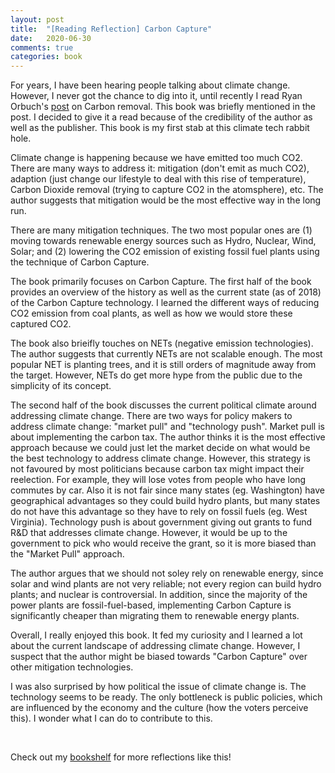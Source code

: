 ```yaml
---
layout: post
title:  "[Reading Reflection] Carbon Capture"
date:   2020-06-30
comments: true
categories: book
---
```


For years, I have been hearing people talking about climate change. However, I
never got the chance to dig into it, until recently I read Ryan Orbuch's
[post](https://www.orbuch.com/carbon-removal/) on Carbon removal. This book was
briefly mentioned in the post. I decided to give it a read because of the
credibility of the author as well as the publisher. This book is my first stab
at this climate tech rabbit hole.

Climate change is happening because we have emitted too much CO2. There are many
ways to address it: mitigation (don't emit as much CO2), adaption (just change
our lifestyle to deal with this rise of temperature), Carbon Dioxide removal
(trying to capture CO2 in the atomsphere), etc. The author suggests that
mitigation would be the most effective way in the long run.

There are many mitigation techniques. The two most popular ones are (1) moving
towards renewable energy sources such as Hydro, Nuclear, Wind, Solar; and (2)
lowering the CO2 emission of existing fossil fuel plants using the technique of
Carbon Capture.

The book primarily focuses on Carbon Capture. The first half of the book
provides an overview of the history as well as the current state (as of 2018) of
the Carbon Capture technology. I learned the different ways of reducing CO2
emission from coal plants, as well as how we would store these captured CO2.

The book also brieifly touches on NETs (negative emission technologies). The
author suggests that currently NETs are not scalable enough. The most popular
NET is planting trees, and it is still orders of magnitude away from the target.
However, NETs do get more hype from the public due to the simplicity of its
concept.

The second half of the book discusses the current political climate around
addressing climate change. There are two ways for policy makers to address
climate change: "market pull" and "technology push". Market pull is about
implementing the carbon tax. The author thinks it is the most effective approach
because we could just let the market decide on what would be the best technology
to address climate change. However, this strategy is not favoured by most
politicians because carbon tax might impact their reelection. For example, they
will lose votes from people who have long commutes by car. Also it is not fair
since many states (eg. Washington) have geographical advantages so they could
build hydro plants, but many states do not have this advantage so they have to
rely on fossil fuels (eg. West Virginia). Technology push is about government
giving out grants to fund R&D that addresses climate change. However, it would
be up to the government to pick who would receive the grant, so it is more
biased than the "Market Pull" approach.

The author argues that we should not soley rely on renewable energy, since solar
and wind plants are not very reliable; not every region can build hydro plants;
and nuclear is controversial. In addition, since the majority of the power
plants are fossil-fuel-based, implementing Carbon Capture is significantly
cheaper than migrating them to renewable energy plants.

Overall, I really enjoyed this book. It fed my curiosity and I learned a lot
about the current landscape of addressing climate change. However, I suspect
that the author might be biased towards "Carbon Capture" over other mitigation
technologies.

I was also surprised by how political the issue of climate change is. The
technology seems to be ready. The only bottleneck is public policies, which are
influenced by the economy and the culture (how the voters perceive this). I
wonder what I can do to contribute to this.

&nbsp;

Check out my [bookshelf](/bookshelf) for more reflections like this!
